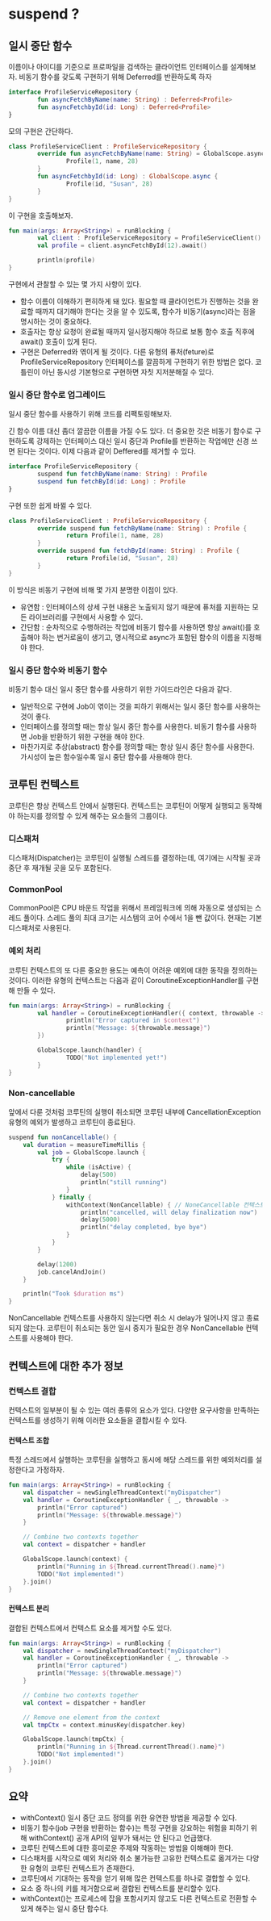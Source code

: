 # suspend ?

## 일시 중단 함수

이름이나 아이디를 기준으로 프로파일을 검색하는 클라이언트 인터페이스를 설계해보자. 비동기 함수를 갖도록 구현하기 위해 Deferred를 반환하도록 하자

```kotlin
interface ProfileServiceRepository {
		fun asyncFetchByName(name: String) : Deferred<Profile>
		fun asyncFetchbyId(id: Long) : Deferred<Profile>
}
```

모의 구현은 간단하다.

```kotlin
class ProfileServiceClient : ProfileServiceRepository {
		override fun asyncFetchByName(name: String) = GlobalScope.async {
				Profile(1, name, 28)
		}
		fun asyncFetchbyId(id: Long) : GlobalScope.async {
				Profile(id, "Susan", 28)
		}
}
```

이 구현을 호출해보자.

```kotlin
fun main(args: Array<String>) = runBlocking {
		val client : ProfileServiceRepository = ProfileServiceClient()
		val profile = client.asyncFetchById(12).await()

		println(profile)
}
```

구현에서 관찰할 수 있는 몇 가지 사항이 있다.

* 함수 이름이 이해하기 편히하게 돼 있다. 필요할 때 클라이언트가 진행하는 것을 완료할 때까지 대기해야 한다는 것을 알 수 있도록, 함수가 비동기(async)라는 점을 명시하는 것이 중요하다.
* 호출자는 항상 요청이 완료될 때까지 일시정지해야 하므로 보통 함수 호출 직후에 await() 호출이 있게 된다.
* 구현은 Deferred와 엮이게 될 것이다. 다른 유형의 퓨처(feture)로 ProfileServiceRepository 인터페이스를 깔끔하게 구현하기 위한 방법은 없다. 코틀린이 아닌 동시성 기본형으로 구현하면 자칫 지저분해질 수 있다.

### 일시 중단 함수로 업그레이드

일시 중단 함수를 사용하기 위해 코드를 리팩토링해보자.

긴 함수 이름 대신 좀더 깔끔한 이름을 가질 수도 있다. 더 중요한 것은 비동기 함수로 구현하도록 강제하는 인터페이스 대신 일시 중단과 Profile를 반환하는 작업에만 신경 쓰면 된다는 것이다. 이제 다음과 같이 Deffered를 제거할 수 있다.

```kotlin
interface ProfileServiceRepository {
		suspend fun fetchByName(name: String) : Profile
		suspend fun fetchById(id: Long) : Profile
}
```

구현 또한 쉽게 바뀔 수 있다.

```kotlin
class ProfileServiceClient : ProfileServiceRepository {
		override suspend fun fetchByName(name: String) : Profile {
				return Profile(1, name, 28)
		}
		override suspend fun fetchById(name: String) : Profile {
				return Profile(id, "Susan", 28)
		}
}
```

이 방식은 비동기 구현에 비해 몇 가지 분명한 이점이 있다.

* 유연함 : 인터페이스의 상세 구현 내용은 노출되지 않기 때문에 퓨처를 지원하는 모든 라이브러리를 구현에서 사용할 수 있다.
* 간단함 : 순차적으로 수행하려는 작업에 비동기 함수를 사용하면 항상 await()를 호출해야 하는 번거로움이 생기고, 명시적으로 async가 포함된 함수의 이름을 지정해야 한다.

### 일시 중단 함수와 비동기 함수

비동기 함수 대신 일시 중단 함수를 사용하기 위한 가이드라인은 다음과 같다.

* 일반적으로 구현에 Job이 엮이는 것을 피하기 위해서는 일시 중단 함수를 사용하는 것이 좋다.
* 인터페이스를 정의할 때는 항상 일시 중단 함수를 사용한다. 비동기 함수를 사용하면 Job을 반환하기 위한 구현을 해야 한다.
* 마찬가지로 추상(abstract) 함수를 정의할 때는 항상 일시 중단 함수를 사용한다. 가시성이 높은 함수일수록 일시 중단 함수를 사용해야 한다.

## 코루틴 컨텍스트

코루틴은 항상 컨텍스트 안에서 실행된다. 컨텍스트는 코루틴이 어떻게 실행되고 동작해야 하는지를 정의할 수 있게 해주는 요소들의 그룹이다.

### 디스패처

디스패처(Dispatcher)는 코루틴이 실행될 스레드를 결정하는데, 여기에는 시작될 곳과 중단 후 재개될 곳을 모두 포함된다.

### CommonPool

CommonPool은 CPU 바운드 작업을 위해서 프레임워크에 의해 자동으로 생성되는 스레드 풀이다. 스레드 풀의 최대 크기는 시스템의 코어 수에서 1을 뺀 값이다. 현재는 기본 디스패처로 사용된다.

### 예외 처리

코루틴 컨텍스트의 또 다른 중요한 용도는 예측이 어려운 예외에 대한 동작을 정의하는 것이다. 이러한 유형의 컨텍스트는 다음과 같이 CoroutineExceptionHandler를 구현해 만들 수 있다.

```kotlin
fun main(args: Array<String>) = runBlocking {
		val handler = CoroutineExceptionHandler({ context, throwable ->
				println("Error captured in $context")
				println("Message: ${throwable.message}")
		})

		GlobalScope.launch(handler) {
				TODO("Not implemented yet!")
		}
}
```

### Non-cancellable

앞에서 다룬 것처럼 코루틴의 실행이 취소되면 코루틴 내부에 CancellationException 유형의 예외가 발생하고 코루틴이 종료된다.

```kotlin
suspend fun nonCancellable() {
    val duration = measureTimeMillis {
        val job = GlobalScope.launch {
            try {
                while (isActive) {
                    delay(500)
                    println("still running")
                }
            } finally {
                withContext(NonCancellable) { // NoneCancellable 컨텍스트를 사용하여 코루틴이 취소 되더라도 중지 되지 않는다. 
                    println("cancelled, will delay finalization now")
                    delay(5000)
                    println("delay completed, bye bye")
                }
            }
        }

        delay(1200)
        job.cancelAndJoin()
    }

    println("Took $duration ms")
}
```

NonCancellable 컨텍스트를 사용하지 않는다면 취소 시 delay가 일어나지 않고 종료되지 않는다. 코루틴이 취소되는 동안 일시 중지가 필요한 경우 NonCancellable 컨텍스트를 사용해야 한다.

## 컨텍스트에 대한 추가 정보

### 컨텍스트 결합

컨텍스트의 일부분이 될 수 있는 여러 종류의 요소가 있다. 다양한 요구사항을 만족하는 컨텍스트를 생성하기 위해 이러한 요소들을 결합시킬 수 있다.

#### 컨텍스트 조합

특정 스레드에서 실행하는 코루틴을 실행하고 동시에 해당 스레드를 위한 예외처리를 설정한다고 가정하자.

```kotlin
fun main(args: Array<String>) = runBlocking {
    val dispatcher = newSingleThreadContext("myDispatcher")
    val handler = CoroutineExceptionHandler { _, throwable ->
        println("Error captured")
        println("Message: ${throwable.message}")
    }

    // Combine two contexts together
    val context = dispatcher + handler

    GlobalScope.launch(context) {
        println("Running in ${Thread.currentThread().name}")
        TODO("Not implemented!")
    }.join()
}
```

#### 컨텍스트 분리

결합된 컨텍스트에서 컨텍스트 요소를 제거할 수도 있다.

```kotlin
fun main(args: Array<String>) = runBlocking {
    val dispatcher = newSingleThreadContext("myDispatcher")
    val handler = CoroutineExceptionHandler { _, throwable ->
        println("Error captured")
        println("Message: ${throwable.message}")
    }

    // Combine two contexts together
    val context = dispatcher + handler

    // Remove one element from the context
    val tmpCtx = context.minusKey(dispatcher.key)

    GlobalScope.launch(tmpCtx) {
        println("Running in ${Thread.currentThread().name}")
        TODO("Not implemented!")
    }.join()
}
```

## 요약

* withContext() 일시 중단 코드 정의를 위한 유연한 방법을 제공할 수 있다.
* 비동기 함수(job 구현을 반환하는 함수)는 특정 구현을 강요하는 위험을 피하기 위해 withContext() 공개 API의 일부가 돼서는 안 된다고 언급했다.
* 코루틴 컨텍스트에 대한 흥미로운 주제와 작동하는 방법을 이해해야 한다.
* 디스패처를 시작으로 예외 처리와 취소 불가능한 고유한 컨텍스트로 옮겨가는 다양한 유형의 코루틴 컨텍스트가 존재한다.
* 코루틴에서 기대하는 동작을 얻기 위해 많은 컨텍스트를 하나로 결합할 수 있다.
* 요소 중 하나의 키를 제거함으로써 결합된 컨텍스트를 분리할수 있다.
* withContext()는 프로세스에 잡을 포함시키지 않고도 다른 컨텍스트로 전환할 수 있게 해주는 일시 중단 함수다.
